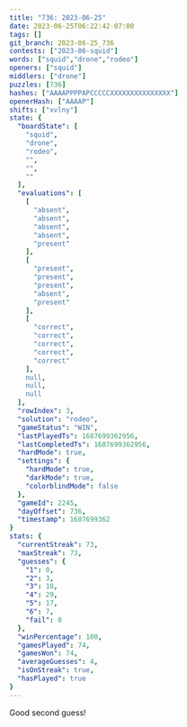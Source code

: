 ```yaml
---
title: "736: 2023-06-25"
date: 2023-06-25T06:22:42-07:00
tags: []
git_branch: 2023-06-25_736
contests: ["2023-06-squid"]
words: ["squid","drone","rodeo"]
openers: ["squid"]
middlers: ["drone"]
puzzles: [736]
hashes: ["AAAAPPPPAPCCCCCXXXXXXXXXXXXXXX"]
openerHash: ["AAAAP"]
shifts: ["xvlny"]
state: {
  "boardState": [
    "squid",
    "drone",
    "rodeo",
    "",
    "",
    ""
  ],
  "evaluations": [
    [
      "absent",
      "absent",
      "absent",
      "absent",
      "present"
    ],
    [
      "present",
      "present",
      "present",
      "absent",
      "present"
    ],
    [
      "correct",
      "correct",
      "correct",
      "correct",
      "correct"
    ],
    null,
    null,
    null
  ],
  "rowIndex": 3,
  "solution": "rodeo",
  "gameStatus": "WIN",
  "lastPlayedTs": 1687699362956,
  "lastCompletedTs": 1687699362956,
  "hardMode": true,
  "settings": {
    "hardMode": true,
    "darkMode": true,
    "colorblindMode": false
  },
  "gameId": 2245,
  "dayOffset": 736,
  "timestamp": 1687699362
}
stats: {
  "currentStreak": 73,
  "maxStreak": 73,
  "guesses": {
    "1": 0,
    "2": 3,
    "3": 18,
    "4": 29,
    "5": 17,
    "6": 7,
    "fail": 0
  },
  "winPercentage": 100,
  "gamesPlayed": 74,
  "gamesWon": 74,
  "averageGuesses": 4,
  "isOnStreak": true,
  "hasPlayed": true
}
---
```

<!-- more -->
Good second guess!
